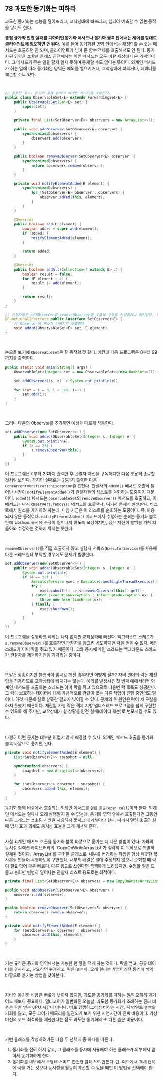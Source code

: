 ## 78 과도한 동기화는 피하라

과도한 동기화는 성능을 떨어뜨리고, 교착상태에 빠뜨리고, 심지어 예측할 수 없는 동작을 낳기도 한다.

**응답 불가와 안전 실패를 피하려면 동기화 메서드나 동기화 블록 안에서는 제어를 절대로 클라이언트에 양도하면 안 된다.** 예를 들어 동기화된 영역 안에서는 재정의할 수 있는 메서드는 호출하면 안 되며, 클라이언트가 넘겨 준 함수 객체를 호출해서도 안 된다. 동기화된 영역을 포함한 클래스 관점에서는 이런 메서드는 모두 바깥 세상에서 온 외계인이다. 그 메서드가 무슨 일을 할지 알지 못하며 통제할 수도 없다는 뜻이다. 외계인 메서드가 하는 일에 따라 동기화된 영역은 예외를 일으키거나, 교착상태에 빠지거나, 데이터를 훼손할 수도 있다.

<br />

```java
// 잘못된 코드. 동기화 블록 안에서 외계인 메서드를 호출한다.
public class ObservableSet<E> extends ForwardingSet<E> {
    public ObservableSet(Set<E> set) {
        super(set);
    }
    
    private final List<SetObserver<E>> observers = new ArrayList<>();
    
    public void addObserver(SetObserver<E> observer) {
        synchronized(observers) {
            observers.add(observer);
        }
    }
    
    public boolean removeObserver(SetObserver<E> observer) {
        synchronized(observers) {
            return observers.remove(observer);
        }
    }
    
    private void notifyElementAdded(E element) {
        synchronized(observers) {
            for (SetObserver<E> observer : observers) {
                observer.added(this, element);
            }
        }
    }
    
    @Override
    public boolean add(E element) {
        boolean added = super.add(element);
        if (added) {
            notifyElementAdded(element);
        }
        
        return added;
    }
    
    @Override
    public boolean addAll(Collection<? extends E> c) {
        boolean result = false;
        for (E element : c) {
            result |= add(element);
        }
        
        return result;
    }
}

// 관찰자들은 addObserver와 removeObserver를 호출해 구독을 신청하거나 해지한다. 두 경우 모두 다음 콜백 인터페이스의 인스턴스를 메서드에 건넨다.
@FunctionalInterface public interface SetObserver<E> {
    // Observer에 원소가 더해지면 호출한다.
    void added(ObservableSet<E> set, E element)
}
```

<br />

눈으로 보기에 `ObservableSet`은 잘 동작할 것 같다. 예컨대 다음 프로그램은 0부터 99까지를 출력한다.

```java
public static void main(String[] args) {
    ObservableSet<Integer> set = new ObservableSet<>(new HashSet<>());
    
    set.addObserver((s, e) -> System.out.println(e));
    
    for (int = i = 0; i < 100; i++) {
        set.add(i);
    }
}
```

<br />

그러나 다음의 Observer를 추가하면 예상과 다르게 작동한다.

```java
set.addObserver(new SetObserver<>() {
    public void added(ObservableSet<Integer> s, Integer e) {
        System.out.println(e);
        if (e == 23) {
            s.removeObserver(this);
        }
    }
})
```

이 프로그램은 0부터 23까지 출력한 후 관찰자 자신을 구독해지한 다음 조용히 종료할 것처럼 보인다. 하지만 실제로는 23까지 출력한 다음 `ConcurrentModificationException`을 던진다. 관찰자의 `added()` 메서드 호출이 일어난 시점이 `notifyElementAdded()`가 관찰자들의 리스트를 순회하는 도중이기 때문이다. `added()` 메서드는 `ObservableSet`의 `removeObserver()` 메서드를 호출하고, 이 메서드는 다시 `observers.remove()` 메서드를 호출한다. 여기서 문제가 발생한다. 리스트에서 원소를 제거하려 하는데, 마침 지금은 이 리스트를 순회하는 도중이다. 즉, 허용되지 않은 동작이다. `notifyElementAdded()` 메서드에서 수행하는 순회는 동기화 블록 안에 있으므로 동시에 수정이 일어나지 않도록 보장하지만, 정작 자신이 콜백을 거쳐 되돌아와 수정하는 것까지 막지는 못한다.

<br />

`removeObserver()`를 직접 호출하지 않고 실행자 서비스(`ExecutorService`)를 사용해 다른 스레드한테 부탁할 경우에도 문제가 발생한다.

```java
set.addObserver(new SetObserver<>() {
    public void added(ObservableSet<Integer> s, Integer e) {
        System.out.println(e);
        if (e == 23) {
            ExecutorService exec = Executors.newSingleThreadExecutor();
            try {
                exec.submit(() -> s.removeObserver(this)).get();
            } catch (ExecutionException | InterruptedException ex) {
                throw new AssertionError(ex);
            } finally {
                exec.shutdown();
            }
        }
    }
})
```

이 프로그램을 실행하면 예외는 나지 않지만 교착상태에 빠진다. 백그라운드 스레드가 `s.removeObserver()`를 호출하면 관찰자를 잠그려 시도하지만 락을 얻을 수 없다. 메인 스레드가 이미 락을 쥐고 있기 때문이다. 그와 동시에 메인 스레드는 백그라운드 스레드가 관찰자를 제거하기만을 기다리는 중이다.

<br />

똑같은 상황이지만 불변식이 임시로 깨진 경우라면 어떻게 될까? 자바 언어의 락은 재진입을 허용하므로 교착상태에 빠지지는 않는다. 예외를 발생시킨 첫 번째 예에서라면 외계인 메서드를 호출하는 스레드는 이미 락을 쥐고 있으므로 다음번 락 획득도 성공한다. 그 락이 보호하는 데이터에 대해 개념적으로 관련이 없는 다른 작업이 진행 중인데도 말이다. 이것 때문에 실로 참혹한 결과가 빚어질 수 있다. 문제의 주 원인은 락이 제 구실을 하지 못했기 때문이다. 재진입 가능 락은 객체 지향 멀티스레드 프로그램을 쉽게 구현할 수 있도록 해 주지만, 교착상태가 될 상황을 안전 실패(데이터 훼손)로 변모시킬 수도 있다.

<br />

다행히 이런 문제는 대부분 어렵지 않게 해결할 수 있다. 외계인 메서드 호출을 동기화 블록 바깥으로 옮기면 된다.

```java
private void notifyElementAdded(E element) {
    List<SetObserver<E>> snapshot = null;
    
    synchronized(observers) {
        snapshot = new ArrayList<>(observers);
    }
    
    for (SetObserver<E> observer : snapshot) {
        observers.added(this, element);
    }
}
```

동기화 영역 바깥에서 호출되는 외계인 메서드를 `열린 호출(open call)`이라 한다. 외계인 메서드는 얼마나 오래 실행될지 알 수 없는데, 동기화 영역 안에서 호출된다면 그동안 다른 스레드는 보호된 자원을 사용하지 못하고 대기해야만 한다. 따라서 열린 호출은 실패 방지 효과 외에도 동시성 효율을 크게 개선해 준다.

<br />
사실 외계인 메서드 호출을 동기화 블록 바깥으로 옮기는 더 나은 방법이 있다. 자바의 동시성 컬렉션 라이브러리의 `CopyOnWriteArrayList`가 정확히 이 목적으로 특별히 설계된 것이다. `ArrayList`를 구현한 클래스로, 내부를 변경하는 작업은 항상 깨끗한 복사본을 만들어 수행하도록 구현했다. 내부의 배열은 절대 수정되지 않으니 순회할 때 락이 필요 없어 매우 빠르다. 다른 용도로 쓰인다면 끔찍하게 느리겠지만, 수정할 일은 드물고 순회만 빈번히 일어나는 관찰자 리스트 용도로는 최적이다.

```java
private final List<SetObserver<E>> observers = new CopyOnWriteArrayList<>();

public void addObserver(SetObserver<E> observer) {
    observers.add(observer);
}

public boolean removeObserver(SetObserver<E> observer) {
    return observers.remove(observer);
}

private void notifyElementAdded(E element) {
    for (SetObserver<E> observer : observers) {
        observer.add(this, element);
    }
}
```

<br />

기본 규칙은 동기화 영역에서는 가능한 한 일을 적게 하는 것이다. 락을 얻고, 공유 데이터를 검사하고, 필요하면 수정하고, 락을 놓는다. 오래 걸리는 작업이라면 동기화 영역 바깥으로 옮기는 방법을 찾아본다.

<br />

자바의 동기화 비용은 빠르게 낮아져 왔지만, 과도한 동기화를 피하는 일은 오히려 과거 어느 때보다 중요하다. 멀티코어가 일반화된 오늘날, 과도한 동기화가 초래하는 진짜 비용은 락을 얻는 CPU 시간이 아니다. 바로 경쟁하느라 낭비하는 시간, 즉 병렬로 실행할 기회를 잃고, 모든 코어가 메모리를 일관되게 보기 위한 지연시간이 진짜 비용이다. 가상머신의 코드 최적화를 제한한다는 점도 과도한 동기화의 또 다른 숨은 비용이다.

<br />

가변 클래스를 작성하려거든 다음 두 선택지 중 하나를 따른다.

1. 동기화를 전혀 하지 말고, 그 클래스를 동시에 사용해야 하는 클래스가 외부에서 알아서 동기화하게 한다.
2. 동기화를 내부에서 수행해 스레드 안전한 클래스로 만든다. 단, 외부에서 객체 전체에 락을 거는 것보다 동시성을 월등히 개선할 수 있을 때만 이 방법을 선택해야 한다.